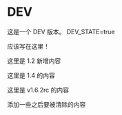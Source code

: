 # DEV

这是一个 DEV 版本。
DEV_STATE=true

应该写在这里！

这里是 1.2 新增内容

这里是 1.4 的内容

这里是 v1.6.2rc 的内容

添加一些之后要被清除的内容

